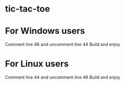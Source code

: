 # tic-tac-toe

# For Windows users
Comment line 46 and uncomment line 44
Build and enjoy

# For Linux users
Comment line 44 and uncomment line 46
Build and enjoy
